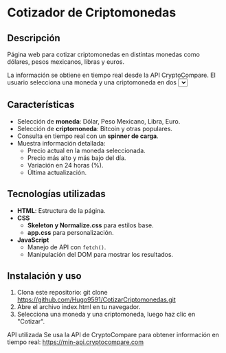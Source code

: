 # Cotizador de Criptomonedas

## Descripción
Página web para cotizar criptomonedas en distintas monedas como dólares, pesos mexicanos, libras y euros.

La información se obtiene en tiempo real desde la API CryptoCompare.
El usuario selecciona una moneda y una criptomoneda en dos <select>.
Al hacer clic en "Cotizar", se muestra un spinner de carga mientras se realiza la consulta.
Luego, se muestran datos como:
Precio actual en la moneda seleccionada.
Precio más alto y más bajo del día.
Variación en las últimas 24 horas (porcentaje).
Última actualización.
Se usa Skeleton y Normalize.css para estilos base, y un archivo app.css para personalización.
La lógica de la aplicación está en un archivo JavaScript que maneja la consulta y muestra los resultados.

## Características
- Selección de **moneda**: Dólar, Peso Mexicano, Libra, Euro.
- Selección de **criptomoneda**: Bitcoin y otras populares.
- Consulta en tiempo real con un **spinner de carga**.
- Muestra información detallada:
  - Precio actual en la moneda seleccionada.
  - Precio más alto y más bajo del día.
  - Variación en 24 horas (%).
  - Última actualización.

## Tecnologías utilizadas
- **HTML**: Estructura de la página.
- **CSS**
  - **Skeleton y Normalize.css** para estilos base.
  - **app.css** para personalización.
- **JavaScript**
  - Manejo de API con `fetch()`.
  - Manipulación del DOM para mostrar los resultados.

## Instalación y uso
1. Clona este repositorio:
   git clone https://github.com/Hugo9591/CotizarCriptomonedas.git
2. Abre el archivo index.html en tu navegador.
3. Selecciona una moneda y una criptomoneda, luego haz clic en "Cotizar".

API utilizada
Se usa la API de CryptoCompare para obtener información en tiempo real: https://min-api.cryptocompare.com
